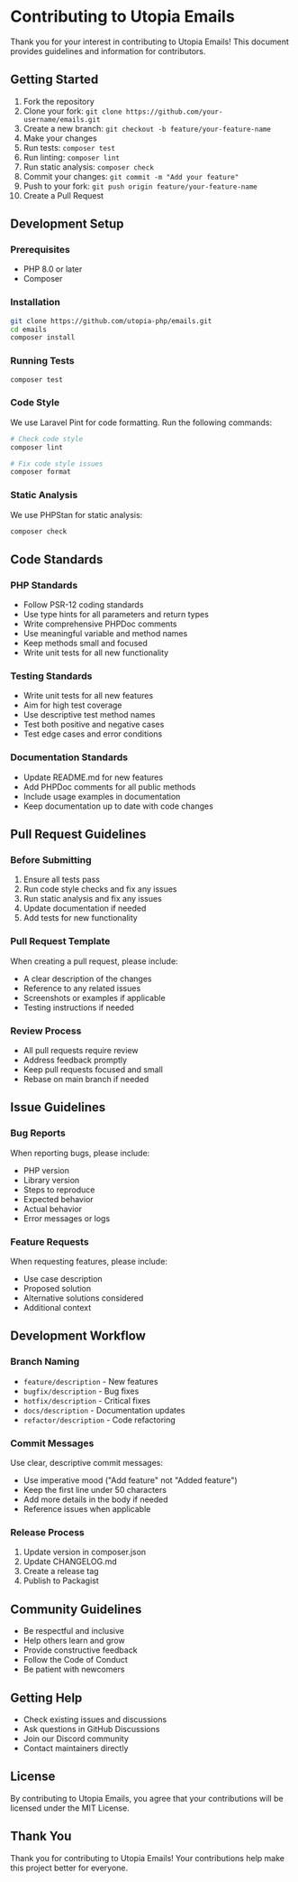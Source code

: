 # Contributing to Utopia Emails

Thank you for your interest in contributing to Utopia Emails! This document provides guidelines and information for contributors.

## Getting Started

1. Fork the repository
2. Clone your fork: `git clone https://github.com/your-username/emails.git`
3. Create a new branch: `git checkout -b feature/your-feature-name`
4. Make your changes
5. Run tests: `composer test`
6. Run linting: `composer lint`
7. Run static analysis: `composer check`
8. Commit your changes: `git commit -m "Add your feature"`
9. Push to your fork: `git push origin feature/your-feature-name`
10. Create a Pull Request

## Development Setup

### Prerequisites

- PHP 8.0 or later
- Composer

### Installation

```bash
git clone https://github.com/utopia-php/emails.git
cd emails
composer install
```

### Running Tests

```bash
composer test
```

### Code Style

We use Laravel Pint for code formatting. Run the following commands:

```bash
# Check code style
composer lint

# Fix code style issues
composer format
```

### Static Analysis

We use PHPStan for static analysis:

```bash
composer check
```

## Code Standards

### PHP Standards

- Follow PSR-12 coding standards
- Use type hints for all parameters and return types
- Write comprehensive PHPDoc comments
- Use meaningful variable and method names
- Keep methods small and focused
- Write unit tests for all new functionality

### Testing Standards

- Write unit tests for all new features
- Aim for high test coverage
- Use descriptive test method names
- Test both positive and negative cases
- Test edge cases and error conditions

### Documentation Standards

- Update README.md for new features
- Add PHPDoc comments for all public methods
- Include usage examples in documentation
- Keep documentation up to date with code changes

## Pull Request Guidelines

### Before Submitting

1. Ensure all tests pass
2. Run code style checks and fix any issues
3. Run static analysis and fix any issues
4. Update documentation if needed
5. Add tests for new functionality

### Pull Request Template

When creating a pull request, please include:

- A clear description of the changes
- Reference to any related issues
- Screenshots or examples if applicable
- Testing instructions if needed

### Review Process

- All pull requests require review
- Address feedback promptly
- Keep pull requests focused and small
- Rebase on main branch if needed

## Issue Guidelines

### Bug Reports

When reporting bugs, please include:

- PHP version
- Library version
- Steps to reproduce
- Expected behavior
- Actual behavior
- Error messages or logs

### Feature Requests

When requesting features, please include:

- Use case description
- Proposed solution
- Alternative solutions considered
- Additional context

## Development Workflow

### Branch Naming

- `feature/description` - New features
- `bugfix/description` - Bug fixes
- `hotfix/description` - Critical fixes
- `docs/description` - Documentation updates
- `refactor/description` - Code refactoring

### Commit Messages

Use clear, descriptive commit messages:

- Use imperative mood ("Add feature" not "Added feature")
- Keep the first line under 50 characters
- Add more details in the body if needed
- Reference issues when applicable

### Release Process

1. Update version in composer.json
2. Update CHANGELOG.md
3. Create a release tag
4. Publish to Packagist

## Community Guidelines

- Be respectful and inclusive
- Help others learn and grow
- Provide constructive feedback
- Follow the Code of Conduct
- Be patient with newcomers

## Getting Help

- Check existing issues and discussions
- Ask questions in GitHub Discussions
- Join our Discord community
- Contact maintainers directly

## License

By contributing to Utopia Emails, you agree that your contributions will be licensed under the MIT License.

## Thank You

Thank you for contributing to Utopia Emails! Your contributions help make this project better for everyone.

